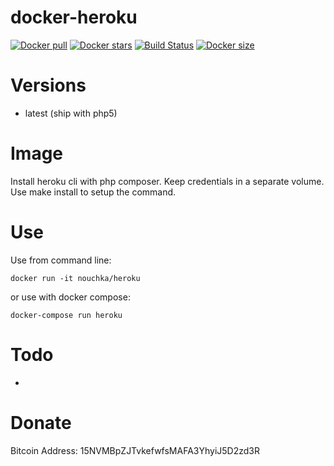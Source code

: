 # docker-heroku
[![Docker pull](https://img.shields.io/docker/pulls/nouchka/heroku)](https://hub.docker.com/r/nouchka/heroku/)
[![Docker stars](https://img.shields.io/docker/stars/nouchka/heroku)](https://hub.docker.com/r/nouchka/heroku/)
[![Build Status](https://gitlab.com/japromis/docker-heroku/badges/master/pipeline.svg)](https://gitlab.com/japromis/docker-heroku/pipelines)
[![Docker size](https://img.shields.io/docker/image-size/nouchka/heroku/latest)](https://hub.docker.com/r/nouchka/heroku/)

# Versions

* latest (ship with php5)

# Image
Install heroku cli with php composer. Keep credentials in a separate volume. Use make install to setup the command.

# Use

Use from command line:

	docker run -it nouchka/heroku
or use with docker compose:

	docker-compose run heroku

# Todo

* 

# Donate

Bitcoin Address: 15NVMBpZJTvkefwfsMAFA3YhyiJ5D2zd3R
